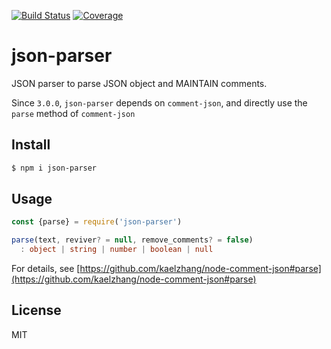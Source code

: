 [![Build Status](https://travis-ci.org/kaelzhang/node-json-parser.svg?branch=master)](https://travis-ci.org/kaelzhang/node-json-parser)
[![Coverage](https://codecov.io/gh/kaelzhang/node-json-parser/branch/master/graph/badge.svg)](https://codecov.io/gh/kaelzhang/node-json-parser)

# json-parser

JSON parser to parse JSON object and MAINTAIN comments.

Since `3.0.0`, `json-parser` depends on `comment-json`, and directly use the `parse` method of `comment-json`

## Install

```sh
$ npm i json-parser
```

## Usage

```js
const {parse} = require('json-parser')
```

```ts
parse(text, reviver? = null, remove_comments? = false)
  : object | string | number | boolean | null
```

For details, see [https://github.com/kaelzhang/node-comment-json#parse](https://github.com/kaelzhang/node-comment-json#parse)

## License

MIT
